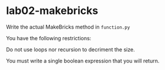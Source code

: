 # lab02-makebricks

Write the actual MakeBricks method in <code>function.py</code></p> 

You have the following restrictions: 

Do not use loops nor recursion to decriment the size. 

You must write a single boolean expression that you will return.
